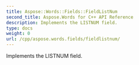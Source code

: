 ```yaml
---
title: Aspose::Words::Fields::FieldListNum
second_title: Aspose.Words for C++ API Reference
description: Implements the LISTNUM field. 
type: docs
weight: 0
url: /cpp/aspose.words.fields/fieldlistnum/
---
```


Implements the LISTNUM field. 

